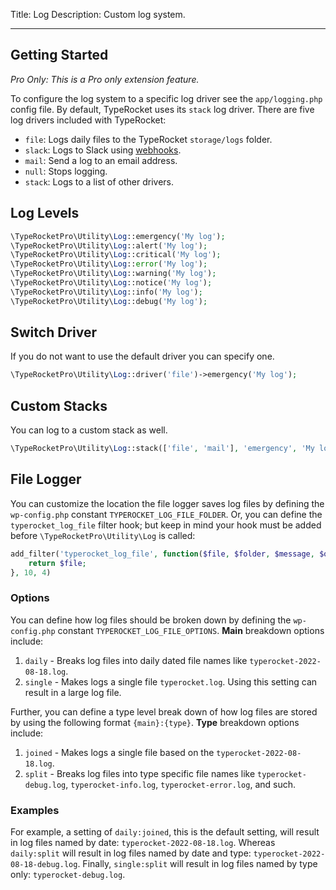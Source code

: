Title: Log
Description: Custom log system.

---

## Getting Started

*Pro Only: This is a Pro only extension feature.*

To configure the log system to a specific log driver see the `app/logging.php` config file. By default, TypeRocket uses its `stack` log driver. There are five log drivers included with TypeRocket:

- `file`: Logs daily files to the TypeRocket `storage/logs` folder.
- `slack`: Logs to Slack using [webhooks](https://api.slack.com/messaging/webhooks).
- `mail`: Send a log to an email address.
- `null`: Stops logging.
- `stack`: Logs to a list of other drivers.

## Log Levels

```php
\TypeRocketPro\Utility\Log::emergency('My log');
\TypeRocketPro\Utility\Log::alert('My log');
\TypeRocketPro\Utility\Log::critical('My log');
\TypeRocketPro\Utility\Log::error('My log');
\TypeRocketPro\Utility\Log::warning('My log');
\TypeRocketPro\Utility\Log::notice('My log');
\TypeRocketPro\Utility\Log::info('My log');
\TypeRocketPro\Utility\Log::debug('My log');
```

## Switch Driver

If you do not want to use the default driver you can specify one.

```php
\TypeRocketPro\Utility\Log::driver('file')->emergency('My log');
```

## Custom Stacks

You can log to a custom stack as well.

```php
\TypeRocketPro\Utility\Log::stack(['file', 'mail'], 'emergency', 'My log');
```

## File Logger

You can customize the location the file logger saves log files by defining the `wp-config.php` constant `TYPEROCKET_LOG_FILE_FOLDER`. Or, you can define the `typerocket_log_file` filter hook; but keep in mind your hook must be added before `\TypeRocketPro\Utility\Log` is called:

```php
add_filter('typerocket_log_file', function($file, $folder, $message, $options) {
    return $file;
}, 10, 4)
```

### Options

You can define how log files should be broken down by defining the `wp-config.php` constant `TYPEROCKET_LOG_FILE_OPTIONS`. **Main** breakdown options include:

1. `daily` - Breaks log files into daily dated file names like `typerocket-2022-08-18.log`.
2. `single` - Makes logs a single file `typerocket.log`. Using this setting can result in a large log file.

Further, you can define a type level break down of how log files are stored by using the following format `{main}:{type}`. **Type** breakdown options include:

1. `joined` - Makes logs a single file based on the `typerocket-2022-08-18.log`.
2. `split` - Breaks log files into type specific file names like `typerocket-debug.log`, `typerocket-info.log`, `typerocket-error.log`, and such.

### Examples

For example, a setting of `daily:joined`, this is the default setting, will result in log files named by date: `typerocket-2022-08-18.log`. Whereas `daily:split` will result in log files named by date and type: `typerocket-2022-08-18-debug.log`. Finally, `single:split` will result in log files named by type only: `typerocket-debug.log`.